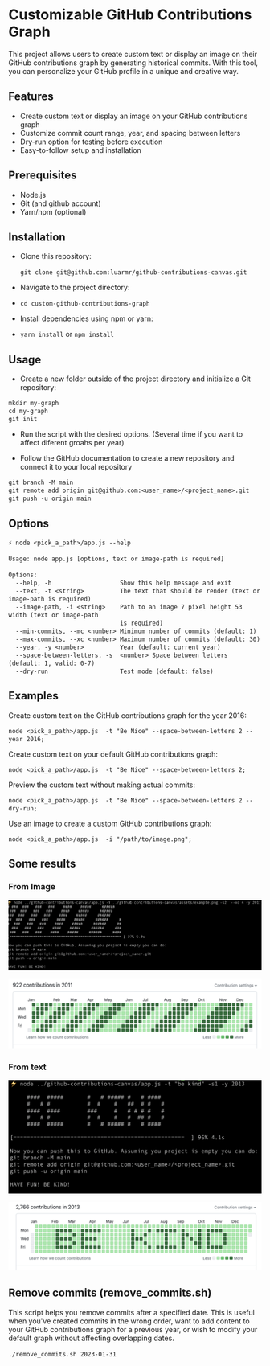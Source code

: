 # Customizable GitHub Contributions Graph
This project allows users to create custom text or display an image on their GitHub contributions graph by generating historical commits. With this tool, you can personalize your GitHub profile in a unique and creative way.

## Features
- Create custom text or display an image on your GitHub contributions graph
- Customize commit count range, year, and spacing between letters
- Dry-run option for testing before execution
- Easy-to-follow setup and installation

## Prerequisites
- Node.js
- Git (and github account)
- Yarn/npm (optional)


## Installation

- Clone this repository:

   `git clone git@github.com:luarmr/github-contributions-canvas.git`

- Navigate to the project directory:

- `cd custom-github-contributions-graph`

- Install dependencies using npm or yarn:
- 
   `yarn install` or `npm install`

## Usage
- Create a new folder outside of the project directory and initialize a Git repository:
```
mkdir my-graph
cd my-graph
git init
```
- Run the script with the desired options. (Several time if you want to affect diferent groahs per year)

- Follow the GitHub documentation to create a new repository and connect it to your local repository

```
git branch -M main
git remote add origin git@github.com:<user_name>/<project_name>.git
git push -u origin main
```


## Options

```
⚡ node <pick_a_path>/app.js --help

Usage: node app.js [options, text or image-path is required]

Options:
  --help, -h                   Show this help message and exit
  --text, -t <string>          The text that should be render (text or image-path is required)
  --image-path, -i <string>    Path to an image 7 pixel height 53 width (text or image-path
                               is required)
  --min-commits, --mc <number> Minimum number of commits (default: 1)
  --max-commits, --xc <number> Maximum number of commits (default: 30)
  --year, -y <number>          Year (default: current year)
  --space-between-letters, -s  <number> Space between letters (default: 1, valid: 0-7)
  --dry-run                    Test mode (default: false)
```

## Examples

Create custom text on the GitHub contributions graph for the year 2016:
```
node <pick_a_path>/app.js  -t "Be Nice" --space-between-letters 2 --year 2016;
```

Create custom text on your default GitHub contributions graph:
```
node <pick_a_path>/app.js  -t "Be Nice" --space-between-letters 2;
```

Preview the custom text without making actual commits:
```
node <pick_a_path>/app.js  -t "Be Nice" --space-between-letters 2 --dry-run;
```

Use an image to create a custom GitHub contributions graph:
```
node <pick_a_path>/app.js  -i "/path/to/image.png";
```

## Some results

### From Image

![Console execution of: node ../github-contributions-canvas/app.js -i ../github-contributions-canvas/assets/example.png -s2  --xc 4 -y 2011](https://github.com/luarmr/github-contributions-canvas/blob/main/assets/console_from_image.png?raw=true)

![Result of the execution with image](https://github.com/luarmr/github-contributions-canvas/blob/main/assets/github_from_image.png?raw=true)

### From text

![Console execution of: node ../github-contributions-canvas/app.js -t "be kind" -s1 -y 2013](https://github.com/luarmr/github-contributions-canvas/blob/main/assets/console_from_text_be_kind.png?raw=true)

![Result of the execution from text](https://github.com/luarmr/github-contributions-canvas/blob/main/assets/github_from_text_be_kind.png?raw=true)



## Remove commits (remove_commits.sh)

This script helps you remove commits after a specified date. This is useful when you've created commits in the wrong order, want to add content to your GitHub contributions graph for a previous year, or wish to modify your default graph without affecting overlapping dates.

`./remove_commits.sh 2023-01-31` 
